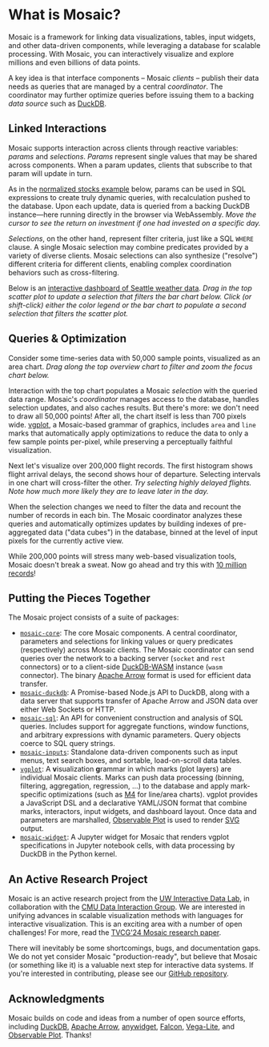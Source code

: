 <script setup>
  import { reset } from '@uwdata/vgplot';
  reset();
</script>

# What is Mosaic?

Mosaic is a framework for linking data visualizations, tables, input widgets, and other data-driven components, while leveraging a database for scalable processing. With Mosaic, you can interactively visualize and explore millions and even billions of data points.

A key idea is that interface components &ndash; Mosaic _clients_ &ndash; publish their data needs as queries that are managed by a central _coordinator_. The coordinator may further optimize queries before issuing them to a backing _data source_ such as [DuckDB](/duckdb/).

## Linked Interactions

Mosaic supports interaction across clients through reactive variables: _params_ and _selections_.
_Params_ represent single values that may be shared across components. When a param updates, clients that subscribe to that param will update in turn.

As in the [normalized stocks example](/examples/normalize) below, params can be used in SQL expressions to create truly dynamic queries, with recalculation pushed to the database.
Upon each update, data is queried from a backing DuckDB instance—here running directly in the browser via WebAssembly.
_Move the cursor to see the return on investment if one had invested on a specific day._

<Example spec="/specs/yaml/normalize.yaml" />

_Selections_, on the other hand, represent filter criteria, just like a SQL `WHERE` clause.
A single Mosaic selection may combine predicates provided by a variety of diverse clients.
Mosaic selections can also synthesize ("resolve") different criteria for different clients, enabling complex coordination behaviors such as cross-filtering.

Below is an [interactive dashboard of Seattle weather data](/examples/weather).
_Drag in the top scatter plot to update a selection that filters the bar chart below. Click (or shift-click) either the color legend or the bar chart to populate a second selection that filters the scatter plot._

<Example spec="/specs/yaml/weather.yaml" />

## Queries & Optimization

Consider some time-series data with 50,000 sample points, visualized as an area chart. _Drag along the top overview chart to filter and zoom the focus chart below._

<Example spec="/specs/yaml/overview-detail.yaml" />

Interaction with the top chart populates a Mosaic _selection_ with the queried data range. Mosaic's _coordinator_ manages access to the database, handles selection updates, and also caches results.
But there's more: we don't need to draw all 50,000 points! After all, the chart itself is less than 700 pixels wide. [vgplot](/vgplot/), a Mosaic-based grammar of graphics, includes `area` and `line` marks that automatically apply optimizations to reduce the data to only a few sample points per-pixel, while preserving a perceptually faithful visualization.

Next let's visualize over 200,000 flight records. The first histogram shows flight arrival delays, the second shows hour of departure. Selecting intervals in one chart will cross-filter the other. _Try selecting highly delayed flights. Note how much more likely they are to leave later in the day._

<Example spec="/specs/yaml/crossfilter.yaml" />

When the selection changes we need to filter the data and recount the number of records in each bin. The Mosaic coordinator analyzes these queries and automatically optimizes updates by building indexes of pre-aggregated data ("data cubes") in the database, binned at the level of input pixels for the currently active view.

While 200,000 points will stress many web-based visualization tools, Mosaic doesn't break a sweat. Now go ahead and try this with [10 million records](/examples/flights-10m)!

## Putting the Pieces Together

The Mosaic project consists of a suite of packages:

- [`mosaic-core`](/core/):
  The core Mosaic components.
  A central coordinator, parameters and selections for linking values or query predicates (respectively) across Mosaic clients. The Mosaic coordinator can send queries over the network to a backing server (`socket` and `rest` connectors) or to a client-side [DuckDB-WASM](https://duckdb.org/2021/10/29/duckdb-wasm.html) instance (`wasm` connector). The binary [Apache Arrow](https://arrow.apache.org/) format is used for efficient data transfer.
- [`mosaic-duckdb`](/duckdb/):
  A Promise-based Node.js API to DuckDB, along with a data server that supports transfer of Apache Arrow and JSON data over either Web Sockets or HTTP.
- [`mosaic-sql`](/sql/):
  An API for convenient construction and analysis of SQL queries.
  Includes support for aggregate functions, window functions, and arbitrary expressions with dynamic parameters. Query objects coerce to SQL query strings.
- [`mosaic-inputs`](/inputs/): Standalone data-driven components such as input menus, text search boxes, and sortable, load-on-scroll data tables.
- [`vgplot`](/vgplot/): A **v**isualization **g**rammar in which marks (plot layers) are individual Mosaic clients.
  Marks can push data processing (binning, filtering, aggregation, regression, ...) to the database and apply mark-specific optimizations (such as [M4](https://observablehq.com/@uwdata/m4-scalable-time-series-visualization) for line/area charts).
  vgplot provides a JavaScript DSL and a declarative YAML/JSON format that combine marks, interactors, input widgets, and dashboard layout.
  Once data and parameters are marshalled, [Observable Plot](https://observablehq.com/plot) is used to render [SVG](https://developer.mozilla.org/en-US/docs/Web/SVG) output.
- [`mosaic-widget`](/jupyter/):
  A Jupyter widget for Mosaic that renders vgplot specifications in Jupyter notebook cells, with data processing by DuckDB in the Python kernel.

## An Active Research Project

Mosaic is an active research project from the [UW Interactive Data Lab](https://idl.cs.washington.edu/), in collaboration with the [CMU Data Interaction Group](https://dig.cmu.edu/).
We are interested in unifying advances in scalable visualization methods with languages for interactive visualization.
This is an exciting area with a number of open challenges!
For more, read the [TVCG'24 Mosaic research paper](https://idl.cs.washington.edu/papers/mosaic).

There will inevitably be some shortcomings, bugs, and documentation gaps.
We do not yet consider Mosaic "production-ready", but believe that Mosaic (or something like it) is a valuable next step for interactive data systems.
If you're interested in contributing, please see our [GitHub repository](https://github.com/uwdata/mosaic).

## Acknowledgments

Mosaic builds on code and ideas from a number of open source efforts, including [DuckDB](https://duckdb.org/), [Apache Arrow](https://arrow.apache.org/), [anywidget](https://anywidget.dev/), [Falcon](https://github.com/vega/falcon), [Vega-Lite](https://vega.github.io/vega-lite/), and [Observable Plot](https://observablehq.com/plot/). Thanks!